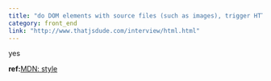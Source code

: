 ```yaml
---
title: "do DOM elements with source files (such as images), trigger HTTP requests on page load if their style is set to visibility: hidden or display none?"
category: front_end
link: "http://www.thatjsdude.com/interview/html.html"
---
```

yes

**ref:**[MDN: style](https://developer.mozilla.org/en-US/docs/Web/HTML/Element/style)
